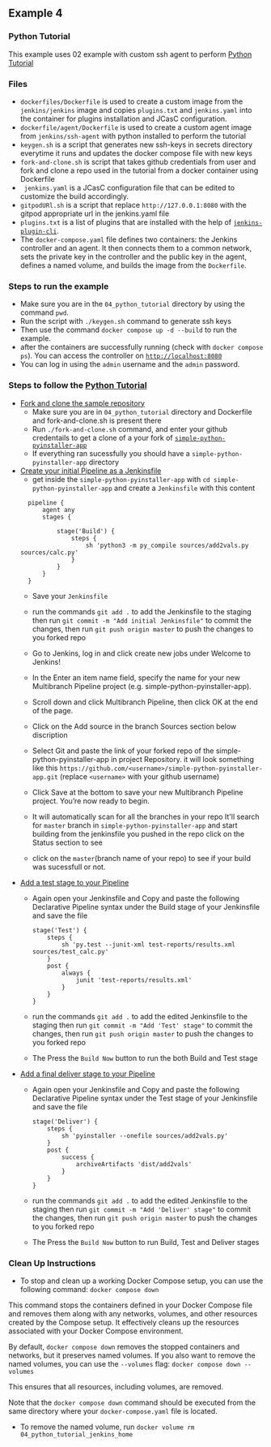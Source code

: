 ## Example 4
### Python Tutorial
This example uses 02 example with custom ssh agent to perform [Python Tutorial](https://www.jenkins.io/doc/tutorials/build-a-python-app-with-pyinstaller/) 
### Files 
* `dockerfiles/Dockerfile` is used to create a custom image from the `jenkins/jenkins` image and copies `plugins.txt` and `jenkins.yaml` into the container for plugins installation and JCasC configuration.
* `dockerfile/agent/Dockerfile` is used to create a custom agent image from `jenkins/ssh-agent` with python installed to perform the tutorial
* `keygen.sh` is a script that generates new ssh-keys in secrets directory everytime it runs and updates the docker compose file with new keys 
* `fork-and-clone.sh` is script that takes github credentials from user and fork and clone a repo used in the tutorial from a docker container using Dockerfile 
* ` jenkins.yaml` is a JCasC configuration file that can be edited to customize the build accordingly.
* `gitpodURl.sh` is a script that replace `http://127.0.0.1:8080` with the gitpod appropriate url in the jenkins.yaml file
* `plugins.txt` is a list of plugins that are installed with the help of [`jenkins-plugin-cli`](https://www.jenkins.io/doc/book/managing/plugins/#install-with-cli).
* The `docker-compose.yaml` file defines two containers: the Jenkins controller and an agent. It then connects them to a common network, sets the private key in the controller and the public key in the agent, defines a named volume, and builds the image from the `Dockerfile`.

### Steps to run the example 
* Make sure you are in the `04_python_tutorial` directory by using the command `pwd`. 
* Run the script with `./keygen.sh` command to generate ssh keys 
* Then use the command `docker compose up -d --build` to run the example.
* after the containers are successfully running (check with `docker compose ps`). You can access the controller on [`http://localhost:8080`](http://localhost:8080)
* You can log in using the `admin` username and the `admin` password.
### Steps to follow the [Python Tutorial](https://www.jenkins.io/doc/tutorials/build-a-python-app-with-pyinstaller/)
- [Fork and clone the sample repository](https://www.jenkins.io/doc/tutorials/build-a-python-app-with-pyinstaller/#fork-and-clone-the-sample-repository-on-github)
  - Make sure you are in `04_python_tutorial` directory and Dockerfile and fork-and-clone.sh is present there
  - Run `./fork-and-clone.sh` command, and enter your github credentails to get a clone of a your fork of [`simple-python-pyinstaller-app`](https://github.com/jenkins-docs/simple-python-pyinstaller-app)  
  - If everything ran sucessfully you should have a `simple-python-pyinstaller-app` directory 
- [Create your initial Pipeline as a Jenkinsfile](https://www.jenkins.io/doc/tutorials/build-a-python-app-with-pyinstaller/#create-your-pipeline-project-in-jenkins)
  - get inside the `simple-python-pyinstaller-app` with `cd simple-python-pyinstaller-app` and create a `Jenkinsfile` with this content 
  ```
    pipeline {
        agent any
        stages {
            
            stage('Build') {
                steps {
                    sh 'python3 -m py_compile sources/add2vals.py sources/calc.py' 
                }
            }
        }
    }
  ```
  - Save your `Jenkinsfile` 

  - run the commands `git add .` to add the Jenkinsfile to the staging then run `git commit -m "Add initial Jenkinsfile"` to commit the changes, then run `git push origin master` to push the changes to you forked repo  
  - Go to Jenkins, log in and click create new jobs under Welcome to Jenkins!
  - In the Enter an item name field, specify the name for your new Multibranch Pipeline project (e.g. simple-python-pyinstaller-app).
  - Scroll down and click Multibranch Pipeline, then click OK at the end of the page.
  - Click on the Add source in the branch Sources section below discription 
  - Select Git and paste the link of your forked repo of the simple-python-pyinstaller-app in project Repository. it will look something like this `https://github.com/<username>/simple-python-pyinstaller-app.git` (replace `<username>` with your github username)
  - Click Save at the bottom to save your new Multibranch Pipeline project. You’re now ready to begin.
  - It will automatically scan for all the branches in your repo It'll search for `master` branch in `simple-python-pyinstaller-app` and start building from the jenkinsfile you pushed in the repo click on the Status section to see
  - click on the `master`(branch name of your repo) to see if your build was sucessfull or not.
- [Add a test stage to your Pipeline](https://www.jenkins.io/doc/tutorials/build-a-python-app-with-pyinstaller/#add-a-test-stage-to-your-pipeline)
  - Again open your Jenkinsfile and Copy and paste the following Declarative Pipeline syntax under the Build stage of your Jenkinsfile and save the file

        stage('Test') {
            steps {
                sh 'py.test --junit-xml test-reports/results.xml sources/test_calc.py'
            }
            post {
                always {
                    junit 'test-reports/results.xml'
                }
            }
        }
  - run the commands `git add .` to add the edited Jenkinsfile to the staging then run `git commit -m "Add 'Test' stage"` to commit the changes, then run `git push origin master` to push the changes to you forked repo   
  - The Press the `Build Now` button to run the both Build and Test stage
- [Add a final deliver stage to your Pipeline](https://www.jenkins.io/doc/tutorials/build-a-java-app-with-maven/#add-a-final-deliver-stage-to-your-pipeline)
  - Again open your Jenkinsfile and Copy and paste the following Declarative Pipeline syntax under the Test stage of your Jenkinsfile and save the file

        stage('Deliver') {
            steps {
                sh 'pyinstaller --onefile sources/add2vals.py'
            }
            post {
                success {
                    archiveArtifacts 'dist/add2vals'
                }
            }
        }
  - run the commands `git add .` to add the edited Jenkinsfile to the staging then run `git commit -m "Add 'Deliver' stage"` to commit the changes, then run `git push origin master` to push the changes to you forked repo   
  - The Press the `Build Now` button to run Build, Test and Deliver stages
### Clean Up Instructions 
* To stop and clean up a working Docker Compose setup, you can use the following command:
`docker compose down` 

This command stops the containers defined in your Docker Compose file and removes them along with any networks, volumes, and other resources created by the Compose setup.
It effectively cleans up the resources associated with your Docker Compose environment.

By default, `docker compose down` removes the stopped containers and networks, but it preserves named volumes.
If you also want to remove the named volumes, you can use the `--volumes` flag:
`docker compose down --volumes` 

This ensures that all resources, including volumes, are removed.

Note that the `docker compose down` command should be executed from the same directory where your `docker-compose.yaml` file is located.
* To remove the named volume, run `docker volume rm 04_python_tutorial_jenkins_home` 
